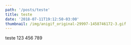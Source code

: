 ```yaml
---
path: '/posts/teste'
title: teste
date: '2018-07-11T19:12:50-03:00'
thumbnail: /img/anigif_original-29997-1458746172-3.gif
---
```

teste 123 456 789
